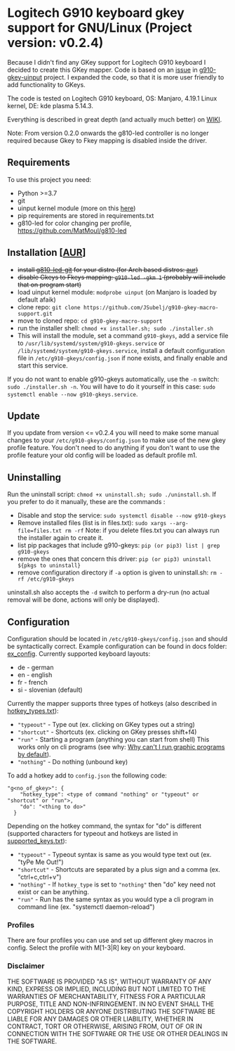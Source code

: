 # Logitech G910 keyboard gkey support for GNU/Linux (Project version: v0.2.4)

Because I didn't find any GKey support for Logitech G910 keyboard I decided to create this GKey mapper.
Code is based on an [issue](https://github.com/CReimer/g910-gkey-uinput/issues/3)
in [g910-gkey-uinput](https://github.com/CReimer/g910-gkey-uinput) project. I expanded the code, so that it is more 
user friendly to add functionality to GKeys.

The code is tested on Logitech G910 keyboard, OS: Manjaro, 4.19.1 Linux kernel, DE: kde plasma 5.14.3.

Everything is described in great depth (and actually much better) on [WIKI](https://github.com/JSubelj/g910-gkey-macro-support/wiki).

Note: From version 0.2.0 onwards the g810-led controller is no longer required because Gkey to Fkey mapping is disabled inside the driver.

## Requirements

To use this project you need:
 - Python >=3.7
 - git
 - uinput kernel module (more on this [here](http://tjjr.fi/sw/python-uinput/#Usage))
 - pip requirements are stored in requirements.txt
 - g810-led for color changing per profile, https://github.com/MatMoul/g810-led
 
## Installation \[[AUR](https://aur.archlinux.org/packages/g910-gkeys-git/)\]
 - ~~install [g810-led-git](https://github.com/MatMoul/g810-led) for your distro (for Arch based distros: [aur](https://aur.archlinux.org/packages/g810-led-git/))~~
 - ~~disable Gkeys to Fkeys mapping: `g910-led -gkm 1` (probably will include that on program start)~~
 - load uinput kernel module: `modprobe uinput` (on Manjaro is loaded by default afaik) 
 - clone repo: `git clone https://github.com/JSubelj/g910-gkey-macro-support.git`
 - move to cloned repo: `cd g910-gkey-macro-support`
 - run the installer shell: `chmod +x installer.sh; sudo ./installer.sh`
 - This will install the module, set a command `g910-gkeys`, add a service file to `/usr/lib/systemd/system/g910-gkeys.service` or `/lib/systemd/system/g910-gkeys.service`, install a default configuration file in `/etc/g910-gkeys/config.json` if none exists, and finally enable and start this service.

If you do not want to enable g910-gkeys automatically, use the `-n` switch: `sudo ./installer.sh -n`. You will have to do it yourself in this case: `sudo systemctl enable --now g910-gkeys.service`.
 
## Update
 If you update from version <= v0.2.4 you will need to make some manual changes to your `/etc/g910-gkeys/config.json` to make use of the new gkey profile feature.
 You don't need to do anything if you don't want to use the profile feature your old config will be loaded as default profile m1.

## Uninstalling
Run the uninstall script: `chmod +x uninstall.sh; sudo ./uninstall.sh`. If you prefer to do it manually, these are the commands :

 - Disable and stop the service: `sudo systemctl disable --now g910-gkeys`
 - Remove installed files (list is in files.txt): `sudo xargs --arg-file=files.txt rm -rf`
  Note: if you delete files.txt you can always run the installer again to create it.
 - list pip packages that include g910-gkeys: `pip (or pip3) list | grep g910-gkeys`
 - remove the ones that concern this driver: `pip (or pip3) uninstall ${pkgs to uninstall}`
 - remove configuration directory if `-a` option is given to uninstall.sh: `rm -rf /etc/g910-gkeys`

uninstall.sh also accepts the `-d` switch to perform a dry-run (no actual removal will be done, actions will only be displayed).

## Configuration
Configuration should be located in `/etc/g910-gkeys/config.json` and should be syntactically correct. Example 
configuration can be found in docs folder: [ex_config](docs/ex_config/ex_config.json). Currently supported keyboard layouts:
 * de - german
 * en - english
 * fr - french
 * si - slovenian (default)

Currently the mapper supports three types of hotkeys (also described in [hotkey_types.txt](docs/hotkey_types.txt)):
 * `"typeout"` - Type out (ex. clicking on GKey types out a string)
 * `"shortcut"` - Shortcuts (ex. clicking on GKey presses shift+f4)
 * `"run"` - Starting a program (anything you can start from shell) This works only on cli programs (see why: [Why can't I run graphic programs by default](https://github.com/JSubelj/g910-gkey-macro-support/wiki/Why-can't-I-run-graphic-programs-by-default)).
 * `"nothing"` - Do nothing (unbound key)

To add a hotkey add to `config.json` the following code:
```
"g<no_of_gkey>": {
    "hotkey_type": <type of command "nothing" or "typeout" or "shortcut" or "run">,
    "do": "<thing to do>"
  }
```

Depending on the hotkey command, the syntax for "do" is different (supported characters for typeout and 
hotkeys are listed in [supported_keys.txt](docs/supported_keys.txt)):
 * `"typeout"` - Typeout syntax is same as you would type text out (ex. "tyPe Me Out!")
 * `"shortcut"` - Shortcuts are separated by a plus sign and a comma (ex. "ctrl+c,ctrl+v")
 * `"nothing"` - If `hotkey_type` is set to `"nothing"` then "do" key need not exist or can be anything.
 * `"run"` - Run has the same syntax as you would type a cli program in command line (ex. "systemctl daemon-reload")

### Profiles
There are four profiles you can use and set up different gkey macros in config. Select the profile with M[1-3|R] key on your keyboard.

### Disclaimer
THE SOFTWARE IS PROVIDED "AS IS", WITHOUT WARRANTY OF ANY KIND, EXPRESS OR IMPLIED, 
INCLUDING BUT NOT LIMITED TO THE WARRANTIES OF MERCHANTABILITY, 
FITNESS FOR A PARTICULAR PURPOSE, TITLE AND NON-INFRINGEMENT. 
IN NO EVENT SHALL THE COPYRIGHT HOLDERS OR ANYONE DISTRIBUTING THE SOFTWARE 
BE LIABLE FOR ANY DAMAGES OR OTHER LIABILITY, WHETHER IN CONTRACT, TORT OR OTHERWISE, 
ARISING FROM, OUT OF OR IN CONNECTION WITH THE SOFTWARE OR THE USE OR OTHER DEALINGS 
IN THE SOFTWARE.
